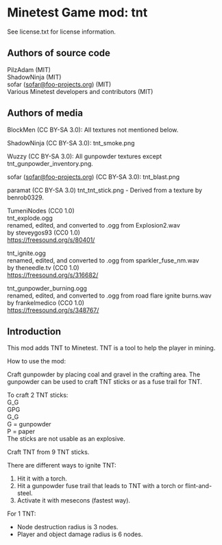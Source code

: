 Minetest Game mod: tnt
======================
See license.txt for license information.

Authors of source code
----------------------
PilzAdam (MIT)  
ShadowNinja (MIT)  
sofar (sofar@foo-projects.org) (MIT)  
Various Minetest developers and contributors (MIT)  

Authors of media
----------------
BlockMen (CC BY-SA 3.0):
All textures not mentioned below.

ShadowNinja (CC BY-SA 3.0):
tnt_smoke.png

Wuzzy (CC BY-SA 3.0):
All gunpowder textures except tnt_gunpowder_inventory.png.

sofar (sofar@foo-projects.org) (CC BY-SA 3.0):
tnt_blast.png

paramat (CC BY-SA 3.0)
tnt_tnt_stick.png - Derived from a texture by benrob0329.

TumeniNodes (CC0 1.0)  
tnt_explode.ogg  
renamed, edited, and converted to .ogg from Explosion2.wav  
by steveygos93 (CC0 1.0)  
<https://freesound.org/s/80401/>

tnt_ignite.ogg  
renamed, edited, and converted to .ogg from sparkler_fuse_nm.wav  
by theneedle.tv (CC0 1.0)  
<https://freesound.org/s/316682/>

tnt_gunpowder_burning.ogg  
renamed, edited, and converted to .ogg from road flare ignite burns.wav  
by frankelmedico (CC0 1.0)  
<https://freesound.org/s/348767/>


Introduction
------------
This mod adds TNT to Minetest. TNT is a tool to help the player
in mining.

How to use the mod:

Craft gunpowder by placing coal and gravel in the crafting area.
The gunpowder can be used to craft TNT sticks or as a fuse trail for TNT.

To craft 2 TNT sticks:  
G_G  
GPG  
G_G  
G = gunpowder  
P = paper  
The sticks are not usable as an explosive.  

Craft TNT from 9 TNT sticks.

There are different ways to ignite TNT:
  1. Hit it with a torch.
  2. Hit a gunpowder fuse trail that leads to TNT with a torch or
     flint-and-steel.
  3. Activate it with mesecons (fastest way).

For 1 TNT:  
* Node destruction radius is 3 nodes.  
* Player and object damage radius is 6 nodes.  
